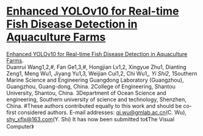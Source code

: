 # [Enhanced YOLOv10 for Real-time Fish Disease Detection in Aquaculture Farms]()


[Enhanced YOLOv10 for Real-time Fish Disease Detection in Aquaculture Farms]().\
Duanrui Wang1,2,#, Fan Ge1,3,#, Hongjian Lv1,2, Xingyue Zhu1, Dianting Zeng1, Meng Wu1, Jiyang Yu1,3, Weijian Cui1,2, Chi Wu1,*, Yi Shi2,*
1Southern Marine Science and Engineering Guangdong Laboratory (Guangzhou), Guangzhou, Guang-dong, China.
2College of Engineering, Shantou University, Shantou, China.
3Department of Ocean Science and engineering, Southern university of science and   technology, Shenzhen, China.
#These authors contributed equally to this work and should be co-first considered authors.
E-mail addresses: qi.wu@gmlab.ac.cn(C. Wu), shy_xflx@163.com(Y. Shi)
It has now been submitted to《The Visual Computer》



